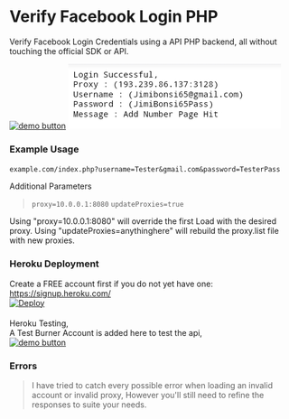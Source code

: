# Verify Facebook Login PHP
Verify Facebook Login Credentials using a API PHP backend, all without touching the official SDK or API.
   
[![demo button](https://i.imgur.com/3Ugm8J7.jpg)](https://fblogon.herokuapp.com/?updateProxies=true&username=Jimibonsi65@gmail.com&password=JimiBonsi65Pass) 
![screen](Screenshot_2021-01-21-09-26-52.jpg)

### Example Usage    
`example.com/index.php?username=Tester&gmail.com&password=TesterPass`
  
Additional Parameters   
> `proxy=10.0.0.1:8080`
> `updateProxies=true`

Using "proxy=10.0.0.1:8080" will override the first Load with the desired proxy.
Using "updateProxies=anythinghere" will rebuild the proxy.list file with new proxies.
    
   
### Heroku Deployment    
Create a FREE account first if you do not yet have one:   
https://signup.heroku.com/    
[![Deploy](https://www.herokucdn.com/deploy/button.svg)](https://heroku.com/deploy)        
   

####    
Heroku Testing,   
A Test Burner Account is added here to test the api,      
[![demo button](https://i.imgur.com/3Ugm8J7.jpg)](https://fblogon.herokuapp.com/?updateProxies=true&username=Jimibonsi65@gmail.com&password=JimiBonsi65Pass) 



### Errors  
> I have tried to catch every possible error when loading an invalid account or invalid proxy, However you'll still need to refine the responses to suite your needs.
